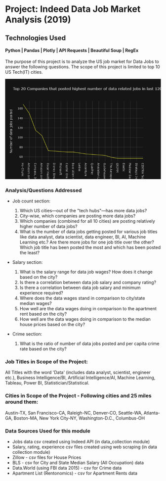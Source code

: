 # Project: Indeed Data Job Market Analysis (2019)

## Technologies Used
#### Python | Pandas | Plotly | API Requests | Beautiful Soup | RegEx

The purpose of this project is to analyze the US job market for Data Jobs to answer the following questions.
The scope of this project is limited to top 10 US Tech(IT) cities.

![think_data](images/plot1.png)


### Analysis/Questions Addressed
*   Job count section:
    1.  Which US cities—out of the "tech hubs"—has more data jobs?
    2.  City-wise, which companies are posting more data jobs?
    3.  Which companies (combined for all 10 cities) are posting relatively higher number of data jobs?
    4.  What is the number of data jobs getting posted for various job titles like data analyst, data scientist, data engineer, BI, AI, Machine Learning etc.? Are there more jobs for one  job title over the other? Which job title has been posted the most and which has been posted the least?

*   Salary section:
    1.  What is the salary range for data job wages? How does it change based on the city?
    2.  Is there a correlation between data job salary and company rating?
    3.  Is there a correlation between data job salary and minimum experience required?
    4.  Where does the data wages stand in comparison to city/state median wages?
    5.  How well are the data wages doing in comparison to the apartment rent based on the city?
    6.  How well are the data wages doing in comparison to the median house prices based on the city?

*   Crime section:
    1.  What is the ratio of number of data jobs posted and per capita crime rate based on the city?

### Job Titles in Scope of the Project:
All Titles with the word 'Data' (includes data analyst, scientist, engineer etc.), Business Intelligence/BI, Artificial Intelligence/AI, Machine Learning, Tableau, Power BI, Statistician/Statistical.

### Cities in Scope of the Project - Following cities and 25 miles around them:
Austin-TX, San Francisco-CA, Raleigh-NC, Denver-CO, Seattle-WA, Atlanta-GA, Boston-MA, New York City-NY, Washington-D.C., Columbus-OH

### Data Sources Used for this module
*   Jobs data csv created using Indeed API (in data_collection module)
*   Salary, rating, experience csv files created using web scraping (in data collection module)
*   Zillow - csv files for House Prices
*   BLS - csv for City and State Median Salary (All Occupation) data
*   Data.World (using FBI data 2015) - csv for Crime data
*   Apartment List (Rentonomics) - csv for Apartment Rents data
